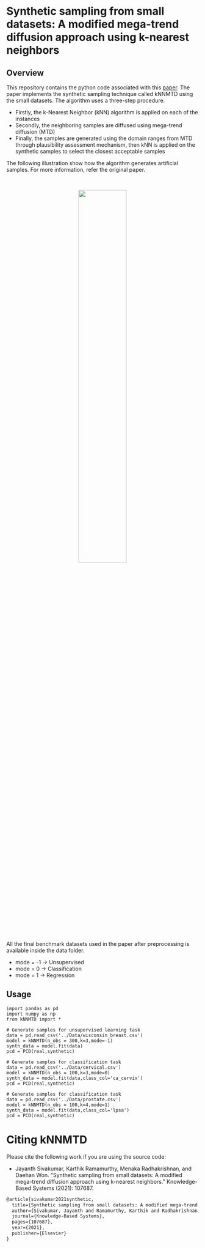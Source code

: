 # Synthetic sampling from small datasets: A modified mega-trend diffusion approach using k-nearest neighbors

## Overview
This repository contains the python code associated with this [paper](https://doi.org/10.1016/j.knosys.2021.107687). The paper implements the synthetic sampling technique called kNNMTD using the small datasets. The algorithm uses a three-step procedure. 
- Firstly, the k-Nearest Neighbor (kNN) algorithm is applied on each of the instances
- Secondly, the neighboring samples are diffused using mega-trend diffusion (MTD)
- Finally, the samples are generated using the domain ranges from MTD through plausibility assessment mechanism, then kNN is applied on the synthetic samples to select the closest acceptable samples 

The following illustration show how the algorithm generates artificial samples. For more information, refer the original paper.
<div align="left">
<br/>
<p align="center">
<img align="center" width=50% src="https://github.com/jsivaku1/kNNMTD/illustration.png"></img>
</p>
</div>

All the final benchmark datasets used in the paper after preprocessing is available inside the data folder.

- mode = -1 -> Unsupervised 
- mode = 0 -> Classification
- mode = 1 -> Regression


## Usage 
```python3
import pandas as pd
import numpy as np
from kNNMTD import *

# Generate samples for unsupervised learning task
data = pd.read_csv('../Data/wisconsin_breast.csv')
model = kNNMTD(n_obs = 300,k=3,mode=-1)
synth_data = model.fit(data)
pcd = PCD(real,synthetic)

# Generate samples for classification task
data = pd.read_csv('../Data/cervical.csv')
model = kNNMTD(n_obs = 100,k=3,mode=0)
synth_data = model.fit(data,class_col='ca_cervix')
pcd = PCD(real,synthetic)

# Generate samples for classification task
data = pd.read_csv('../Data/prostate.csv')
model = kNNMTD(n_obs = 100,k=4,mode=1)
synth_data = model.fit(data,class_col='lpsa')
pcd = PCD(real,synthetic)
```


# Citing kNNMTD

Please cite the following work if you are using the source code:

- Jayanth Sivakumar, Karthik Ramamurthy, Menaka Radhakrishnan, and Daehan Won. "Synthetic sampling from small datasets: A modified mega-trend diffusion approach using k-nearest neighbors." Knowledge-Based Systems (2021): 107687.

```LaTeX
@article{sivakumar2021synthetic,
  title={Synthetic sampling from small datasets: A modified mega-trend diffusion approach using k-nearest neighbors},
  author={Sivakumar, Jayanth and Ramamurthy, Karthik and Radhakrishnan, Menaka and Won, Daehan},
  journal={Knowledge-Based Systems},
  pages={107687},
  year={2021},
  publisher={Elsevier}
}
```